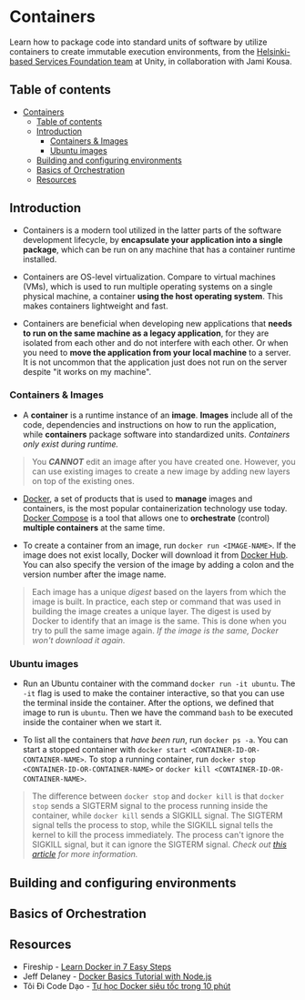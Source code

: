 # Containers

Learn how to package code into standard units of software by utilize containers to create immutable execution environments, from the [Helsinki-based Services Foundation team](https://fullstackopen.com/en/part12) at Unity, in collaboration with Jami Kousa.

## Table of contents

- [Containers](#containers)
  - [Table of contents](#table-of-contents)
  - [Introduction](#introduction)
    - [Containers \& Images](#containers--images)
    - [Ubuntu images](#ubuntu-images)
  - [Building and configuring environments](#building-and-configuring-environments)
  - [Basics of Orchestration](#basics-of-orchestration)
  - [Resources](#resources)

## Introduction

- Containers is a modern tool utilized in the latter parts of the software development lifecycle, by **encapsulate your application into a single package**, which can be run on any machine that has a container runtime installed.

- Containers are OS-level virtualization. Compare to virtual machines (VMs), which is used to run multiple operating systems on a single physical machine, a container **using the host operating system**. This makes containers lightweight and fast.

- Containers are beneficial when developing new applications that **needs to run on the same machine as a legacy application**, for they are isolated from each other and do not interfere with each other. Or when you need to **move the application from your local machine** to a server. It is not uncommon that the application just does not run on the server despite "it works on my machine".

### Containers & Images

- A **container** is a runtime instance of an **image**. **Images** include all of the code, dependencies and instructions on how to run the application, while **containers** package software into standardized units. *Containers only exist during runtime.*

> You ***CANNOT*** edit an image after you have created one. However, you can use existing images to create a new image by adding new layers on top of the existing ones.

- [Docker](https://www.docker.com/), a set of products that is used to **manage** images and containers, is the most popular containerization technology use today. [Docker Compose](https://docs.docker.com/compose/) is a tool that allows one to **orchestrate** (control) **multiple containers** at the same time.

- To create a container from an image, run `docker run <IMAGE-NAME>`. If the image does not exist locally, Docker will download it from [Docker Hub](https://hub.docker.com/). You can also specify the version of the image by adding a colon and the version number after the image name.

> Each image has a unique *digest* based on the layers from which the image is built.  In practice, each step or command that was used in building the image creates a unique layer. The digest is used by Docker to identify that an image is the same. This is done when you try to pull the same image again. *If the image is the same, Docker won't download it again.*

### Ubuntu images

- Run an Ubuntu container with the command `docker run -it ubuntu`. The `-it` flag is used to make the container interactive, so that you can use the terminal inside the container. After the options, we defined that image to run is `ubuntu`. Then we have the command `bash` to be executed inside the container when we start it.

- To list all the containers that *have been run*, run `docker ps -a`. You can start a stopped container with `docker start <CONTAINER-ID-OR-CONTAINER-NAME>`. To stop a running container, run `docker stop <CONTAINER-ID-OR-CONTAINER-NAME>` or `docker kill <CONTAINER-ID-OR-CONTAINER-NAME>`.

> The difference between `docker stop` and `docker kill` is that `docker stop` sends a SIGTERM signal to the process running inside the container, while `docker kill` sends a SIGKILL signal. The SIGTERM signal tells the process to stop, while the SIGKILL signal tells the kernel to kill the process immediately. The process can't ignore the SIGKILL signal, but it can ignore the SIGTERM signal. *Check out [this article](https://www.baeldung.com/ops/docker-stop-vs-kill) for more information.*

## Building and configuring environments

## Basics of Orchestration

## Resources

- Fireship - [Learn Docker in 7 Easy Steps](https://youtu.be/gAkwW2tuIqE)
- Jeff Delaney - [Docker Basics Tutorial with Node.js](https://fireship.io/lessons/docker-basics-tutorial-nodejs/)
- Tôi Đi Code Dạo - [Tự học Docker siêu tốc trong 10 phút](https://youtu.be/1k8pox8mkxc)
